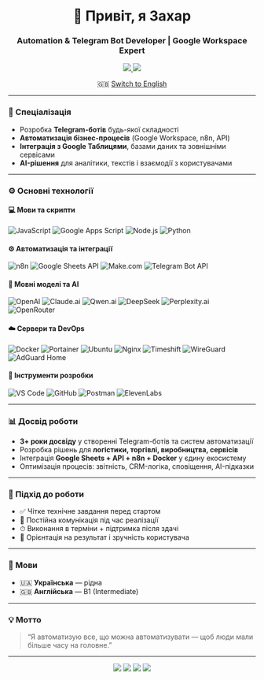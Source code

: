 <h1 align="center">👋 Привіт, я Захар</h1>
<h3 align="center">Automation & Telegram Bot Developer | Google Workspace Expert</h3>

<p align="center">
  <a href="https://github.com/KhatrusZakhar?tab=repositories">
    <img src="https://custom-icon-badges.demolab.com/badge/-Мої%20проєкти-181717?style=for-the-badge&logo=repo&logoColor=white">
  </a>
  <a href="https://t.me/zhatrus">
    <img src="https://img.shields.io/badge/Telegram-26A5E4?style=for-the-badge&logo=telegram&logoColor=white">
  </a>
</p>

<p align="center">
  🇬🇧 <a href="https://github.com/zhatrus/about_me_en/blob/main/README.md#-hi-im-zakhar">Switch to English</a>
</p>

---

### 🧠 Спеціалізація
- Розробка **Telegram-ботів** будь-якої складності  
- **Автоматизація бізнес-процесів** (Google Workspace, n8n, API)  
- **Інтеграція з Google Таблицями**, базами даних та зовнішніми сервісами  
- **AI-рішення** для аналітики, текстів і взаємодії з користувачами  

---

### ⚙️ Основні технології
#### 💻 Мови та скрипти
![JavaScript](https://img.shields.io/badge/JavaScript-F7DF1E?logo=javascript&logoColor=black)
![Google Apps Script](https://img.shields.io/badge/Google%20Apps%20Script-4285F4?logo=google&logoColor=white)
![Node.js](https://img.shields.io/badge/Node.js-339933?logo=node.js&logoColor=white)
![Python](https://img.shields.io/badge/Python-3776AB?logo=python&logoColor=white)

#### ⚙️ Автоматизація та інтеграції
![n8n](https://img.shields.io/badge/n8n-EA4C89?logo=n8n&logoColor=white)
![Google Sheets API](https://img.shields.io/badge/Google_Sheets_API-34A853?logo=google-sheets&logoColor=white)
![Make.com](https://img.shields.io/badge/Make.com-8A2BE2?logo=make&logoColor=white)
![Telegram Bot API](https://img.shields.io/badge/Telegram_Bot_API-26A5E4?logo=telegram&logoColor=white)

#### 🤖 Мовні моделі та AI
![OpenAI](https://img.shields.io/badge/OpenAI-412991?logo=openai&logoColor=white)
![Claude.ai](https://img.shields.io/badge/Claude.ai-000000?logo=anthropic&logoColor=white)
![Qwen.ai](https://img.shields.io/badge/Qwen.ai-0066FF?logo=alibaba-cloud&logoColor=white)
![DeepSeek](https://img.shields.io/badge/DeepSeek-FF3366?logo=ai&logoColor=white)
![Perplexity.ai](https://img.shields.io/badge/Perplexity.ai-00B2FF?logo=ai&logoColor=white)
![OpenRouter](https://img.shields.io/badge/OpenRouter-AE00FF?logo=openai&logoColor=white)

#### ☁️ Сервери та DevOps
![Docker](https://img.shields.io/badge/Docker-2496ED?logo=docker&logoColor=white)
![Portainer](https://img.shields.io/badge/Portainer-13BEF9?logo=portainer&logoColor=white)
![Ubuntu](https://img.shields.io/badge/Ubuntu-E95420?logo=ubuntu&logoColor=white)
![Nginx](https://img.shields.io/badge/Nginx-009639?logo=nginx&logoColor=white)
![Timeshift](https://img.shields.io/badge/Timeshift-555555?logo=linux&logoColor=white)
![WireGuard](https://img.shields.io/badge/WireGuard-88171A?logo=wireguard&logoColor=white)
![AdGuard Home](https://img.shields.io/badge/AdGuard_Home-68BC71?logo=adguard&logoColor=white)

#### 🧰 Інструменти розробки
![VS Code](https://img.shields.io/badge/VS_Code-0078D7?logo=visual-studio-code&logoColor=white)
![GitHub](https://img.shields.io/badge/GitHub-181717?logo=github&logoColor=white)
![Postman](https://img.shields.io/badge/Postman-FF6C37?logo=postman&logoColor=white)
![ElevenLabs](https://img.shields.io/badge/ElevenLabs-FF8C00?logo=ai&logoColor=white)

---

### 📊 Досвід роботи
- **3+ роки досвіду** у створенні Telegram-ботів та систем автоматизації  
- Розробка рішень для **логістики, торгівлі, виробництва, сервісів**  
- Інтеграція **Google Sheets + API + n8n + Docker** у єдину екосистему  
- Оптимізація процесів: звітність, CRM-логіка, сповіщення, AI-підказки  

---

### 🧩 Підхід до роботи
- ✅ Чітке технічне завдання перед стартом  
- 🔁 Постійна комунікація під час реалізації  
- ⏱ Виконання в терміни + підтримка після здачі  
- 🧠 Орієнтація на результат і зручність користувача  

---

### 💬 Мови
- 🇺🇦 **Українська** — рідна  
- 🇬🇧 **Англійська** — B1 (Intermediate)

---

### 💡 Мотто
> “Я автоматизую все, що можна автоматизувати — щоб люди мали більше часу на головне.”

---

<p align="center">
  <img src="https://img.shields.io/badge/Telegram_Bots-26A5E4?style=for-the-badge&logo=telegram&logoColor=white">
  <img src="https://img.shields.io/badge/Automation-FFB000?style=for-the-badge&logo=zapier&logoColor=white">
  <img src="https://img.shields.io/badge/Google_Workspace-4285F4?style=for-the-badge&logo=google&logoColor=white">
  <img src="https://img.shields.io/badge/Freelance-00A99D?style=for-the-badge&logo=freelancer&logoColor=white">
</p>
